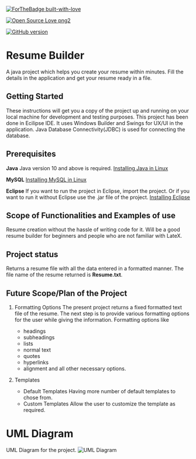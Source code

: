 [![ForTheBadge built-with-love](http://ForTheBadge.com/images/badges/built-with-love.svg)](https://GitHub.com/Naereen/)

[![Open Source Love png2](https://badges.frapsoft.com/os/v2/open-source.png?v=103)](https://github.com/ellerbrock/open-source-badges/)

[![GitHub version](https://badge.fury.io/gh/Naereen%2FStrapDown.js.svg)](https://github.com/Naereen/StrapDown.js)


# Resume Builder
A java project which helps you create your resume within minutes. Fill the details in the application and get your resume ready in a file.

## Getting Started
These instructions will get you a copy of the project up and running on your local machine for development and testing purposes.
This project has been done in Ecilipse IDE. It uses Windows Builder and Swings for UX/UI in the application. Java Database Connectivity(JDBC) is used for connecting the database.

## Prerequisites
**Java**
Java version 10 and above is required.
[Installing Java in Linux](https://linuxize.com/post/install-java-on-ubuntu-18-04/)

**MySQL**
[Installing MySQL in Linux](https://phoenixnap.com/kb/how-to-install-mysql-on-ubuntu-18-04)

**Eclipse**
If you want to run the project in Eclipse, import the project. Or if you want to run it without Eclipse use the .jar file of the project.
[Installing Eclipse](https://linux4one.com/how-to-install-eclipse-ide-on-ubuntu-18-04/)

## Scope of Functionalities and Examples of use
Resume creation without the hassle of writing code for it. Will be a good resume builder for beginners and people who are not familiar with LateX. 

## Project status 
Returns a resume file with all the data entered in a formatted manner. The file name of the resume returned is **Resume.txt**.

## Future Scope/Plan of the Project

1. Formatting Options
The present project returns a fixed formatted text file of the resume. The next step is to provide various formatting options for the user while giving the information.
  Formatting options like
    * headings
    * subheadings
    * lists
    * normal text
    * quotes
    * hyperlinks
    * alignment
    and all other necessary options.
  
2. Templates

    * Default Templates
      Having more number of default templates to chose from. 
    * Custom Templates
      Allow the user to customize the template as required.


# UML Diagram
UML Diagram for the project.
![UML Diagram](https://github.com/BhanuPrakashNani/OOPS-Java-Project/blob/master/UML-OOPS.png)

